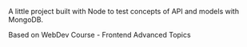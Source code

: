 A little project built with Node to test concepts of API and models with MongoDB.

Based on WebDev Course - Frontend Advanced Topics